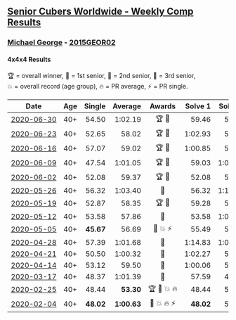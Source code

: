 <style>table {white-space: nowrap;}</style>

## [Senior Cubers Worldwide - Weekly Comp Results](/scw-comp/results/)
### [Michael George](README.md) - [2015GEOR02](https://www.worldcubeassociation.org/persons/2015GEOR02?event=444)
#### 4x4x4 Results

<span style="white-space: nowrap;">🏆 = overall winner</span>, <span style="white-space: nowrap;">🥇 = 1st senior</span>, <span style="white-space: nowrap;">🥈 = 2nd senior</span>, <span style="white-space: nowrap;">🥉 = 3rd senior</span>, <span style="white-space: nowrap;">💥 = overall record (age group)</span>, <span style="white-space: nowrap;">🔥 = PR average</span>, <span style="white-space: nowrap;">⚡ = PR single</span>.

| Date | Age | Single | Average | Awards | Solve 1 | Solve 2 | Solve 3 | Solve 4 | Solve 5 | Video |
| :--: | :--: | --: | --: | :--: | --: | --: | --: | --: | --: | :-- |
| [2020-06-30](../../results/2020-06-30/444.md) | 40+ | 54.50 | 1:02.19 | 🏆 🥇 | 59.46 | 54.50 | 1:03.25 | 1:08.17 | 1:03.87 | [Link](https://www.facebook.com/events/284746466306313?view=permalink&id=289817092465917) |
| [2020-06-23](../../results/2020-06-23/444.md) | 40+ | 52.65 | 58.02 | 🏆 🥇 | 1:02.93 | 57.46 | 1:16.80 | 52.65 | 53.66 | [Link](https://www.facebook.com/events/268636114456043?view=permalink&id=281260209860300) |
| [2020-06-16](../../results/2020-06-16/444.md) | 40+ | 57.07 | 59.02 | 🏆 🥇 | 1:00.85 | 58.20 | 1:06.86 | 58.00 | 57.07 | [Link](https://www.facebook.com/events/256188575607890?view=permalink&id=257812302112184) |
| [2020-06-09](../../results/2020-06-09/444.md) | 40+ | 47.54 | 1:01.05 | 🏆 🥇 | 59.03 | 1:02.76 | 1:01.37 | 47.54 | 1:03.24 | [Link](https://www.facebook.com/events/1130228284009045?view=permalink&id=1133582403673633) |
| [2020-06-02](../../results/2020-06-02/444.md) | 40+ | 52.08 | 59.37 | 🏆 🥇 | 52.08 | 54.41 | 1:10.00 | 1:08.12 | 55.57 | [Link](https://www.facebook.com/events/573401076937046?view=permalink&id=575242056752948) |
| [2020-05-26](../../results/2020-05-26/444.md) | 40+ | 56.32 | 1:03.40 | 🥈 | 56.32 | 1:14.58 | 1:02.94 | 1:02.75 | 1:04.50 | [Link](https://www.facebook.com/events/637852836799991?view=permalink&id=640979989820609) |
| [2020-05-19](../../results/2020-05-19/444.md) | 40+ | 52.87 | 58.35 | 🏆 🥇 | 59.28 | 57.26 | 52.87 | 1:01.50 | 58.50 | [Link](https://www.facebook.com/events/201300894172579?view=permalink&id=201947360774599) |
| [2020-05-12](../../results/2020-05-12/444.md) | 40+ | 53.58 | 57.86 | 🥇 | 53.58 | 1:03.50 | 56.48 | 53.59 | 1:04.67 | [Link](https://www.facebook.com/events/276138643524223?view=permalink&id=280281956443225) |
| [2020-05-05](../../results/2020-05-05/444.md) | 40+ | **45.67** | 56.69 | 🥇 💥 ⚡ | 55.49 | 59.20 | 55.37 | 1:03.46 | **45.67** | [Link](https://www.facebook.com/events/557526585195168?view=permalink&id=559133148367845) |
| [2020-04-28](../../results/2020-04-28/444.md) | 40+ | 57.39 | 1:01.68 | 🥇 | 1:14.83 | 1:00.75 | 58.75 | 1:05.54 | 57.39 | [Link](https://www.facebook.com/events/543220986391837?view=permalink&id=545740879473181) |
| [2020-04-21](../../results/2020-04-21/444.md) | 40+ | 50.50 | 1:00.32 | 🥇 | 1:02.27 | 56.95 | 1:01.75 | 1:03.98 | 50.50 | [Link](https://www.facebook.com/events/538096063773916?view=permalink&id=541862546730601) |
| [2020-04-14](../../results/2020-04-14/444.md) | 40+ | 53.12 | 59.50 | 🥇 | 1:00.06 | 53.12 | 59.31 | 59.12 | 1:06.73 | [Link](https://www.facebook.com/events/1400953806773430?view=permalink&id=1402135086655302) |
| [2020-03-17](../../results/2020-03-17/444.md) | 40+ | 48.37 | 1:01.39 | 🥈 | 57.59 | 48.37 | 1:13.74 | 1:08.27 | 58.31 | [Link](https://www.facebook.com/events/211732526904866?view=permalink&id=216782829733169) |
| [2020-02-25](../../results/2020-02-25/444.md) | 40+ | 48.44 | **53.30** | 🏆 🥇 💥 🔥 | 48.44 | 52.94 | 1:05.53 | 57.64 | 49.31 | [Link](https://www.facebook.com/events/805797596592397?view=permalink&id=805925283246295) |
| [2020-02-04](../../results/2020-02-04/444.md) | 40+ | **48.02** | **1:00.63** | 🥇 💥 🔥 ⚡ | **48.02** | 59.19 | 1:00.83 | 1:05.87 | 1:01.87 | [Link](https://www.facebook.com/michael.george.545/videos/10212920017115516) |


<!-- Global site tag (gtag.js) - Google Analytics -->
<script async src="https://www.googletagmanager.com/gtag/js?id=UA-86348435-3"></script>
<script>window.dataLayer = window.dataLayer || []; function gtag() {dataLayer.push(arguments);} gtag('js', new Date()); gtag('config', 'UA-86348435-3');</script>

